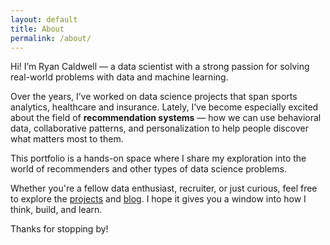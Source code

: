 ```yaml
---
layout: default
title: About
permalink: /about/
---
```


Hi! I’m Ryan Caldwell — a data scientist with a strong passion for solving real-world problems with data and machine learning.

Over the years, I’ve worked on data science projects that span sports analytics, healthcare and insurance. Lately, I’ve become especially excited about the field of **recommendation systems** — how we can use behavioral data, collaborative patterns, and personalization to help people discover what matters most to them.

This portfolio is a hands-on space where I share my exploration into the world of recommenders and other types of data science problems.

Whether you're a fellow data enthusiast, recruiter, or just curious, feel free to explore the [projects](projects.html) and [blog](blog.html). I hope it gives you a window into how I think, build, and learn.

Thanks for stopping by!
